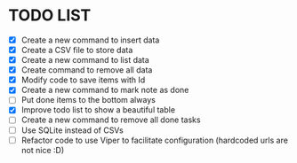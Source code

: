 # TODO LIST

- [x] Create a new command to insert data 
- [x] Create a CSV file to store data
- [x] Create a new command to list data
- [x] Create command to remove all data
- [x] Modify code to save items with Id 
- [x] Create a new command to mark note as done
- [ ] Put done items to the bottom always
- [x] Improve todo list to show a beautiful table
- [ ] Create a new command to remove all done tasks
- [ ] Use SQLite instead of CSVs
- [ ] Refactor code to use Viper to facilitate configuration (hardcoded urls are not nice :D)

